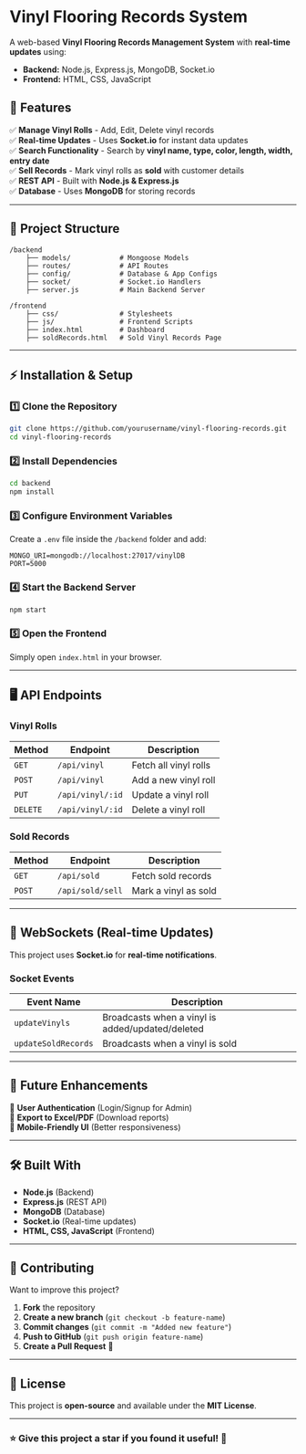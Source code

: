# Vinyl Flooring Records System

A web-based **Vinyl Flooring Records Management System** with **real-time updates** using:
- **Backend:** Node.js, Express.js, MongoDB, Socket.io
- **Frontend:** HTML, CSS, JavaScript

## 🚀 Features
✅ **Manage Vinyl Rolls** - Add, Edit, Delete vinyl records  
✅ **Real-time Updates** - Uses **Socket.io** for instant data updates  
✅ **Search Functionality** - Search by **vinyl name, type, color, length, width, entry date**  
✅ **Sell Records** - Mark vinyl rolls as **sold** with customer details  
✅ **REST API** - Built with **Node.js & Express.js**  
✅ **Database** - Uses **MongoDB** for storing records  

---

## 📂 Project Structure
```
/backend
    ├── models/            # Mongoose Models
    ├── routes/            # API Routes
    ├── config/            # Database & App Configs
    ├── socket/            # Socket.io Handlers
    ├── server.js          # Main Backend Server

/frontend
    ├── css/               # Stylesheets
    ├── js/                # Frontend Scripts
    ├── index.html         # Dashboard
    ├── soldRecords.html   # Sold Vinyl Records Page
```

---

## ⚡ Installation & Setup

### **1️⃣ Clone the Repository**
```sh
git clone https://github.com/yourusername/vinyl-flooring-records.git
cd vinyl-flooring-records
```

### **2️⃣ Install Dependencies**
```sh
cd backend
npm install
```

### **3️⃣ Configure Environment Variables**
Create a `.env` file inside the `/backend` folder and add:
```
MONGO_URI=mongodb://localhost:27017/vinylDB
PORT=5000
```

### **4️⃣ Start the Backend Server**
```sh
npm start
```

### **5️⃣ Open the Frontend**
Simply open `index.html` in your browser.

---

## 🖥️ API Endpoints

### **Vinyl Rolls**
| Method | Endpoint               | Description |
|--------|------------------------|-------------|
| `GET`  | `/api/vinyl`           | Fetch all vinyl rolls |
| `POST` | `/api/vinyl`           | Add a new vinyl roll |
| `PUT`  | `/api/vinyl/:id`       | Update a vinyl roll |
| `DELETE` | `/api/vinyl/:id`     | Delete a vinyl roll |

### **Sold Records**
| Method | Endpoint               | Description |
|--------|------------------------|-------------|
| `GET`  | `/api/sold`            | Fetch sold records |
| `POST` | `/api/sold/sell`       | Mark a vinyl as sold |

---

## 📡 WebSockets (Real-time Updates)
This project uses **Socket.io** for **real-time notifications**.

### **Socket Events**
| Event Name           | Description |
|----------------------|-------------|
| `updateVinyls`      | Broadcasts when a vinyl is added/updated/deleted |
| `updateSoldRecords` | Broadcasts when a vinyl is sold |

---

## 🎯 Future Enhancements
🚀 **User Authentication** (Login/Signup for Admin)  
🚀 **Export to Excel/PDF** (Download reports)  
🚀 **Mobile-Friendly UI** (Better responsiveness)  

---

## 🛠️ Built With
- **Node.js** (Backend)
- **Express.js** (REST API)
- **MongoDB** (Database)
- **Socket.io** (Real-time updates)
- **HTML, CSS, JavaScript** (Frontend)

---

## 🤝 Contributing
Want to improve this project?  
1. **Fork** the repository
2. **Create a new branch** (`git checkout -b feature-name`)
3. **Commit changes** (`git commit -m "Added new feature"`)
4. **Push to GitHub** (`git push origin feature-name`)
5. **Create a Pull Request** 🎉

---

## 📝 License
This project is **open-source** and available under the **MIT License**.

---

### ⭐ **Give this project a star if you found it useful!** 🌟

